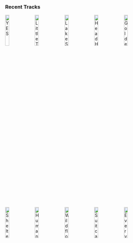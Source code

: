 ### Recent Tracks
[<img src='https://lastfm.freetls.fastly.net/i/u/300x300/bbd6ef4c60cdf08b8790e4e61d883445.jpg' width='16%' height='16%' alt='YES'>](https://www.last.fm/music/ben%2b%2526%2btan/_/yes)&nbsp;&nbsp;&nbsp;&nbsp;[<img src='https://lastfm.freetls.fastly.net/i/u/300x300/b3699e505606456193e0971e6e7af6f4.png' width='16%' height='16%' alt='Little Talks'>](https://www.last.fm/music/of%2bmonsters%2band%2bmen/_/little%2btalks)&nbsp;&nbsp;&nbsp;&nbsp;[<img src='https://lastfm.freetls.fastly.net/i/u/300x300/deeed494b4b74490947011cd71d561fc.jpg' width='16%' height='16%' alt='Lake Shore Drive'>](https://www.last.fm/music/aliotta%2bhaynes%2bjeremiah/_/lake%2bshore%2bdrive)&nbsp;&nbsp;&nbsp;&nbsp;[<img src='https://lastfm.freetls.fastly.net/i/u/300x300/879e3d406746eb49f90ec3c650e9819b.jpg' width='16%' height='16%' alt='Head Held High'>](https://www.last.fm/music/kodaline/_/head%2bheld%2bhigh)&nbsp;&nbsp;&nbsp;&nbsp;[<img src='https://lastfm.freetls.fastly.net/i/u/300x300/9513555938ae11ad465e9a8099f5daef.jpg' width='16%' height='16%' alt='Golden Age'>](https://www.last.fm/music/late%2bnight%2bepisode/_/golden%2bage)&nbsp;&nbsp;&nbsp;&nbsp;<br>[<img src='https://lastfm.freetls.fastly.net/i/u/300x300/c88d8805364a2c41dd8b430ee97ccafa.jpg' width='16%' height='16%' alt='Shelter'>](https://www.last.fm/music/porter%2brobinson/_/shelter)&nbsp;&nbsp;&nbsp;&nbsp;[<img src='https://lastfm.freetls.fastly.net/i/u/300x300/2a96cbd8b46e442fc41c2b86b821562f.png' width='16%' height='16%' alt='Human Touch'>](https://www.last.fm/music/armors/_/human%2btouch)&nbsp;&nbsp;&nbsp;&nbsp;[<img src='https://lastfm.freetls.fastly.net/i/u/300x300/5c96bec18624aaa8360eea0fc1319dcf.jpg' width='16%' height='16%' alt='Wildflower'>](https://www.last.fm/music/5%2bseconds%2bof%2bsummer/_/wildflower)&nbsp;&nbsp;&nbsp;&nbsp;[<img src='https://lastfm.freetls.fastly.net/i/u/300x300/1b68128d0cbc4d9f95acfcf2fa190c54.jpg' width='16%' height='16%' alt='Suitcase'>](https://www.last.fm/music/the%2bnew%2belectric%2bsound/_/suitcase)&nbsp;&nbsp;&nbsp;&nbsp;[<img src='https://lastfm.freetls.fastly.net/i/u/300x300/24c3c15fc8d61404689482e273290535.jpg' width='16%' height='16%' alt='Everythings Good'>](https://www.last.fm/music/phil%2bgood/_/everything%2527s%2bgood)&nbsp;&nbsp;&nbsp;&nbsp;<br>